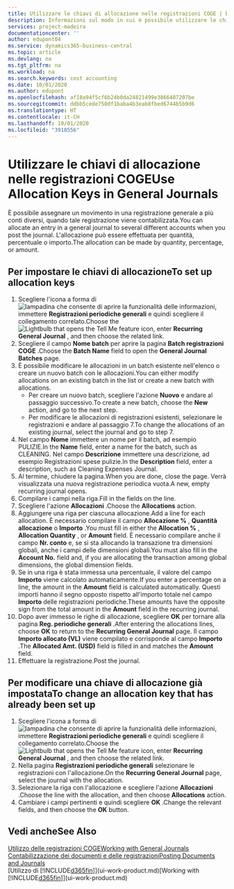 ```yaml
---
title: Utilizzare le chiavi di allocazione nelle registrazioni COGE | Documenti Microsoft
description: Informazioni sul modo in cui è possibile utilizzare le chiavi di allocazione nelle registrazioni.
services: project-madeira
documentationcenter: ''
author: edupont04
ms.service: dynamics365-business-central
ms.topic: article
ms.devlang: na
ms.tgt_pltfrm: na
ms.workload: na
ms.search.keywords: cost accounting
ms.date: 10/01/2020
ms.author: edupont
ms.openlocfilehash: af18a94f5cf6b24b0da24821499e3866487207be
ms.sourcegitcommit: ddbb5cede750df1baba4b3eab8fbed6744b5b9d6
ms.translationtype: HT
ms.contentlocale: it-CH
ms.lasthandoff: 10/01/2020
ms.locfileid: "3918556"
---
```

# <a name="use-allocation-keys-in-general-journals"></a><span data-ttu-id="1353d-103">Utilizzare le chiavi di allocazione nelle registrazioni COGE</span><span class="sxs-lookup"><span data-stu-id="1353d-103">Use Allocation Keys in General Journals</span></span>
<span data-ttu-id="1353d-104">È possibile assegnare un movimento in una registrazione generale a più conti diversi, quando tale registrazione viene contabilizzata.</span><span class="sxs-lookup"><span data-stu-id="1353d-104">You can allocate an entry in a general journal to several different accounts when you post the journal.</span></span> <span data-ttu-id="1353d-105">L'allocazione può essere effettuata per quantità, percentuale o importo.</span><span class="sxs-lookup"><span data-stu-id="1353d-105">The allocation can be made by quantity, percentage, or amount.</span></span>

## <a name="to-set-up-allocation-keys"></a><span data-ttu-id="1353d-106">Per impostare le chiavi di allocazione</span><span class="sxs-lookup"><span data-stu-id="1353d-106">To set up allocation keys</span></span>
1. <span data-ttu-id="1353d-107">Scegliere l'icona a forma di ![lampadina che consente di aprire la funzionalità delle informazioni](media/ui-search/search_small.png "Informazioni sull'operazione che si desidera eseguire"), immettere **Registrazioni periodiche generali** e quindi scegliere il collegamento correlato.</span><span class="sxs-lookup"><span data-stu-id="1353d-107">Choose the ![Lightbulb that opens the Tell Me feature](media/ui-search/search_small.png "Tell me what you want to do") icon, enter **Recurring General Journal** , and then choose the related link.</span></span>
2. <span data-ttu-id="1353d-108">Scegliere il campo **Nome batch** per aprire la pagina **Batch registrazioni COGE** .</span><span class="sxs-lookup"><span data-stu-id="1353d-108">Choose the **Batch Name** field to open the **General Journal Batches** page.</span></span>
3. <span data-ttu-id="1353d-109">È possibile modificare le allocazioni in un batch esistente nell'elenco o creare un nuovo batch con le allocazioni.</span><span class="sxs-lookup"><span data-stu-id="1353d-109">You can either modify allocations on an existing batch in the list or create a new batch with allocations.</span></span>
   * <span data-ttu-id="1353d-110">Per creare un nuovo batch, scegliere l'azione **Nuovo** e andare al passaggio successivo.</span><span class="sxs-lookup"><span data-stu-id="1353d-110">To create a new batch, choose the **New** action, and go to the next step.</span></span>
   * <span data-ttu-id="1353d-111">Per modificare le allocazioni di registrazioni esistenti, selezionare le registrazioni e andare al passaggio 7.</span><span class="sxs-lookup"><span data-stu-id="1353d-111">To change the allocations of an existing journal, select the journal and go to step 7.</span></span>    
4. <span data-ttu-id="1353d-112">Nel campo **Nome** immettere un nome per il batch, ad esempio PULIZIE.</span><span class="sxs-lookup"><span data-stu-id="1353d-112">In the **Name** field, enter a name for the batch, such as CLEANING.</span></span> <span data-ttu-id="1353d-113">Nel campo **Descrizione** immettere una descrizione, ad esempio Registrazioni spese pulizie.</span><span class="sxs-lookup"><span data-stu-id="1353d-113">In the **Description** field, enter a description, such as Cleaning Expenses Journal.</span></span>
5. <span data-ttu-id="1353d-114">Al termine, chiudere la pagina.</span><span class="sxs-lookup"><span data-stu-id="1353d-114">When you are done, close the page.</span></span> <span data-ttu-id="1353d-115">Verrà visualizzata una nuova registrazione periodica vuota.</span><span class="sxs-lookup"><span data-stu-id="1353d-115">A new, empty recurring journal opens.</span></span>
6. <span data-ttu-id="1353d-116">Compilare i campi nella riga.</span><span class="sxs-lookup"><span data-stu-id="1353d-116">Fill in the fields on the line.</span></span>
7. <span data-ttu-id="1353d-117">Scegliere l'azione **Allocazioni** .</span><span class="sxs-lookup"><span data-stu-id="1353d-117">Choose the **Allocations** action.</span></span>
8. <span data-ttu-id="1353d-118">Aggiungere una riga per ciascuna allocazione.</span><span class="sxs-lookup"><span data-stu-id="1353d-118">Add a line for each allocation.</span></span> <span data-ttu-id="1353d-119">È necessario compilare il campo **Allocazione %** , **Quantità allocazione** o **Importo** .</span><span class="sxs-lookup"><span data-stu-id="1353d-119">You must fill in either the **Allocation %** , **Allocation Quantity** , or **Amount** field.</span></span> <span data-ttu-id="1353d-120">È necessario compilare anche il campo **Nr. conto** e, se si sta allocando la transazione tra dimensioni globali, anche i campi delle dimensioni globali.</span><span class="sxs-lookup"><span data-stu-id="1353d-120">You must also fill in the **Account No.** field and, if you are allocating the transaction among global dimensions, the global dimension fields.</span></span>
9. <span data-ttu-id="1353d-121">Se in una riga è stata immessa una percentuale, il valore del campo **Importo** viene calcolato automaticamente.</span><span class="sxs-lookup"><span data-stu-id="1353d-121">If you enter a percentage on a line, the amount in the **Amount** field is calculated automatically.</span></span> <span data-ttu-id="1353d-122">Questi importi hanno il segno opposto rispetto all'importo totale nel campo **Importo** delle registrazioni periodiche.</span><span class="sxs-lookup"><span data-stu-id="1353d-122">These amounts have the opposite sign from the total amount in the **Amount** field in the recurring journal.</span></span>
10. <span data-ttu-id="1353d-123">Dopo aver immesso le righe di allocazione, scegliere **OK** per tornare alla pagina **Reg. periodiche generali** .</span><span class="sxs-lookup"><span data-stu-id="1353d-123">After entering the allocations lines, choose **OK** to return to the **Recurring General Journal** page.</span></span> <span data-ttu-id="1353d-124">Il campo **Importo allocato (VL)** viene compilato e corrisponde al campo **Importo** .</span><span class="sxs-lookup"><span data-stu-id="1353d-124">The **Allocated Amt. (USD)** field is filled in and matches the **Amount** field.</span></span>
11. <span data-ttu-id="1353d-125">Effettuare la registrazione.</span><span class="sxs-lookup"><span data-stu-id="1353d-125">Post the journal.</span></span>

## <a name="to-change-an-allocation-key-that-has-already-been-set-up"></a><span data-ttu-id="1353d-126">Per modificare una chiave di allocazione già impostata</span><span class="sxs-lookup"><span data-stu-id="1353d-126">To change an allocation key that has already been set up</span></span>
1. <span data-ttu-id="1353d-127">Scegliere l'icona a forma di ![lampadina che consente di aprire la funzionalità delle informazioni](media/ui-search/search_small.png "Informazioni sull'operazione che si desidera eseguire"), immettere **Registrazioni periodiche generali** e quindi scegliere il collegamento correlato.</span><span class="sxs-lookup"><span data-stu-id="1353d-127">Choose the ![Lightbulb that opens the Tell Me feature](media/ui-search/search_small.png "Tell me what you want to do") icon, enter **Recurring General Journal** , and then choose the related link.</span></span>
2. <span data-ttu-id="1353d-128">Nella pagina **Registrazioni periodiche generali** selezionare le registrazioni con l'allocazione.</span><span class="sxs-lookup"><span data-stu-id="1353d-128">On the **Recurring General Journal** page, select the journal with the allocation.</span></span>
3. <span data-ttu-id="1353d-129">Selezionare la riga con l'allocazione e scegliere l'azione **Allocazioni** .</span><span class="sxs-lookup"><span data-stu-id="1353d-129">Choose the line with the allocation, and then choose **Allocations** action.</span></span>
4. <span data-ttu-id="1353d-130">Cambiare i campi pertinenti e quindi scegliere **OK** .</span><span class="sxs-lookup"><span data-stu-id="1353d-130">Change the relevant fields, and then choose the **OK** button.</span></span>

## <a name="see-also"></a><span data-ttu-id="1353d-131">Vedi anche</span><span class="sxs-lookup"><span data-stu-id="1353d-131">See Also</span></span>
[<span data-ttu-id="1353d-132">Utilizzo delle registrazioni COGE</span><span class="sxs-lookup"><span data-stu-id="1353d-132">Working with General Journals</span></span>](ui-work-general-journals.md)  
[<span data-ttu-id="1353d-133">Contabilizzazione dei documenti e delle registrazioni</span><span class="sxs-lookup"><span data-stu-id="1353d-133">Posting Documents and Journals</span></span>](ui-post-documents-journals.md)  
<span data-ttu-id="1353d-134">[Utilizzo di [!INCLUDE[d365fin](includes/d365fin_md.md)]](ui-work-product.md)</span><span class="sxs-lookup"><span data-stu-id="1353d-134">[Working with [!INCLUDE[d365fin](includes/d365fin_md.md)]](ui-work-product.md)</span></span>
